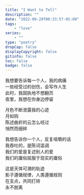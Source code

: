 ```yaml
---
title: "I Want to Tell"
description: ""
date: "2022-09-29T00:33:57-05:00"
tags: 
    - "love"
series: 
    - ""
type: "poetry"
dropCap: false
displayCopyright: false
gitinfo: false
toc: false
badge: false
---
```

我想要告诉每一个人，我的病痛  
一些经受过的创伤，会写作人生  
此时，我固执地不想翻页  
夜里，我想在你身边停留  

月色不断泄露我的心迹  
月如钩  
陈述曲折的云怎么经过  
悄然而细碎  

我想告诉你一个人，反复咀嚼的话  
我吞吐的，是陈词滥调  
我们的爱是复述别人的爱  
我们的庸俗屈服于现实的庸俗  

这是天体可溯的轨迹  
影子遵循规律，人类遵循规则  
在支点，共同打转  
永不脱离
